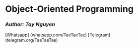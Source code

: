 # Object-Oriented Programming

### *Author: Tay Nguyen*

[Whatsapp] (whatsapp.com/TaeTaeTae)
[Telegram] (telegram.org/TaeTaeTae)
